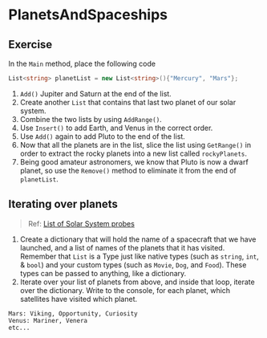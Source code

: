 # PlanetsAndSpaceships
## Exercise

In the `Main` method, place the following code

```csharp
List<string> planetList = new List<string>(){"Mercury", "Mars"};
```

1. `Add()` Jupiter and Saturn at the end of the list.
2. Create another `List` that contains that last two planet of our solar system.
3. Combine the two lists by using `AddRange()`.
4. Use `Insert()` to add Earth, and Venus in the correct order.
5. Use `Add()` again to add Pluto to the end of the list.
6. Now that all the planets are in the list, slice the list using `GetRange()` in order to extract the rocky planets into a new list called `rockyPlanets`.
7. Being good amateur astronomers, we know that Pluto is now a dwarf planet, so use the `Remove()` method to eliminate it from the end of `planetList`.

## Iterating over planets

> Ref: [List of Solar System probes](https://en.wikipedia.org/wiki/List_of_Solar_System_probes)

1. Create a dictionary that will hold the name of a spacecraft
that we have launched, and a list of names of the planets that it has
visited. Remember that `List` is a Type just like native types (such as `string`, `int`, & `bool`) and your custom types (such as `Movie`, `Dog`, and `Food`). These types can be passed to anything, like a dictionary.
2. Iterate over your list of planets from above, and inside that loop,
iterate over the dictionary. Write to the console, for each planet,
which satellites have visited which planet.

```
Mars: Viking, Opportunity, Curiosity
Venus: Mariner, Venera
etc...
```
